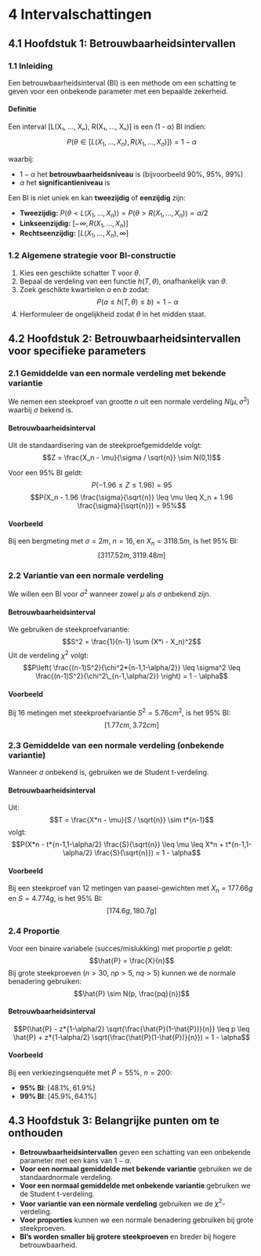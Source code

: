 # 4 **Intervalschattingen**

## 4.1 **Hoofdstuk 1: Betrouwbaarheidsintervallen**

### **1.1 Inleiding**

Een betrouwbaarheidsinterval (BI) is een methode om een schatting te geven voor een onbekende parameter met een bepaalde zekerheid.

#### **Definitie**

Een interval [L(X₁, ..., Xₙ), R(X₁, ..., Xₙ)] is een (1 - α) BI indien:

$$P(\theta \in [L(X_1, ..., X_n), R(X_1, ..., X_n)]) = 1 - \alpha$$

waarbij:

- $1 - \alpha$ het **betrouwbaarheidsniveau** is (bijvoorbeeld 90%, 95%, 99%)
- $\alpha$ het **significantieniveau** is

Een BI is niet uniek en kan **tweezijdig** of **eenzijdig** zijn:

- **Tweezijdig:** $P(\theta < L(X_1, ..., X_n)) = P(\theta > R(X_1, ..., X_n)) = \alpha/2$
- **Linkseenzijdig:** $[-\infty, R(X_1, ..., X_n)]$
- **Rechtseenzijdig:** $[L(X_1, ..., X_n), \infty]$

### **1.2 Algemene strategie voor BI-constructie**

1. Kies een geschikte schatter T voor $\theta$.
2. Bepaal de verdeling van een functie $h(T, \theta)$, onafhankelijk van $\theta$.
3. Zoek geschikte kwartielen $a$ en $b$ zodat:
   $$P(a \leq h(T, \theta) \leq b) = 1 - \alpha$$
4. Herformuleer de ongelijkheid zodat $\theta$ in het midden staat.

## 4.2 **Hoofdstuk 2: Betrouwbaarheidsintervallen voor specifieke parameters**

### **2.1 Gemiddelde van een normale verdeling met bekende variantie**

We nemen een steekproef van grootte $n$ uit een normale verdeling $N(\mu, \sigma^2)$ waarbij $\sigma$ bekend is.

#### **Betrouwbaarheidsinterval**

Uit de standaardisering van de steekproefgemiddelde volgt:
$$Z = \frac{X_n - \mu}{\sigma / \sqrt{n}} \sim N(0,1)$$

Voor een 95% BI geldt:
$$P(-1.96 \leq Z \leq 1.96) = 95%$$
$$P(X_n - 1.96 \frac{\sigma}{\sqrt{n}} \leq \mu \leq X_n + 1.96 \frac{\sigma}{\sqrt{n}}) = 95%$$

#### **Voorbeeld**

Bij een bergmeting met $\sigma = 2m$, $n = 16$, en $X_n = 3118.5m$, is het 95% BI:
$$[3117.52m, 3119.48m]$$

### **2.2 Variantie van een normale verdeling**

We willen een BI voor $\sigma^2$ wanneer zowel $\mu$ als $\sigma$ onbekend zijn.

#### **Betrouwbaarheidsinterval**

We gebruiken de steekproefvariantie:
$$S^2 = \frac{1}{n-1} \sum (X*i - X_n)^2$$
Uit de verdeling $\chi^2$ volgt:
$$P\left( \frac{(n-1)S^2}{\chi^2*{n-1,1-\alpha/2}} \leq \sigma^2 \leq \frac{(n-1)S^2}{\chi^2\_{n-1,\alpha/2}} \right) = 1 - \alpha$$

#### **Voorbeeld**

Bij 16 metingen met steekproefvariantie $S^2 = 5.76cm^2$, is het 95% BI:
$$[1.77cm, 3.72cm]$$

### **2.3 Gemiddelde van een normale verdeling (onbekende variantie)**

Wanneer $\sigma$ onbekend is, gebruiken we de Student t-verdeling.

#### **Betrouwbaarheidsinterval**

Uit:
$$T = \frac{X*n - \mu}{S / \sqrt{n}} \sim t*{n-1}$$
volgt:
$$P(X*n - t*{n-1,1-\alpha/2} \frac{S}{\sqrt{n}} \leq \mu \leq X*n + t*{n-1,1-\alpha/2} \frac{S}{\sqrt{n}}) = 1 - \alpha$$

#### **Voorbeeld**

Bij een steekproef van 12 metingen van paasei-gewichten met $X_n = 177.66g$ en $S = 4.774g$, is het 95% BI:
$$[174.6g, 180.7g]$$

### **2.4 Proportie**

Voor een binaire variabele (succes/mislukking) met proportie $p$ geldt:
$$\hat{P} = \frac{X}{n}$$
Bij grote steekproeven ($n > 30$, $np > 5$, $nq > 5$) kunnen we de normale benadering gebruiken:
$$\hat{P} \sim N(p, \frac{pq}{n})$$

#### **Betrouwbaarheidsinterval**

$$P(\hat{P} - z*{1-\alpha/2} \sqrt{\frac{\hat{P}(1-\hat{P})}{n}} \leq p \leq \hat{P} + z*{1-\alpha/2} \sqrt{\frac{\hat{P}(1-\hat{P})}{n}}) = 1 - \alpha$$

#### **Voorbeeld**

Bij een verkiezingsenquête met $\hat{P} = 55\%$, $n = 200$:

- **95% BI**: $[48.1\%, 61.9\%]$
- **99% BI**: $[45.9\%, 64.1\%]$

## 4.3 **Hoofdstuk 3: Belangrijke punten om te onthouden**

- **Betrouwbaarheidsintervallen** geven een schatting van een onbekende parameter met een kans van $1 - \alpha$.
- **Voor een normaal gemiddelde met bekende variantie** gebruiken we de standaardnormale verdeling.
- **Voor een normaal gemiddelde met onbekende variantie** gebruiken we de Student t-verdeling.
- **Voor variantie van een normale verdeling** gebruiken we de $\chi^2$-verdeling.
- **Voor proporties** kunnen we een normale benadering gebruiken bij grote steekproeven.
- **BI’s worden smaller bij grotere steekproeven** en breder bij hogere betrouwbaarheid.
